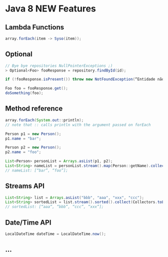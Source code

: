 # Java 8 NEW Features


## Lambda Functions <br>
```java
array.forEach(item -> Syso(item));
```


## Optional <br>
```java
// Bye bye repositories NullPointerExceptions ;)
> Optional<Foo> fooResponse = repository.findById(id);

if (!fooResponse.isPresent()) throw new NotFoundException(“Entidade não existe”);

Foo foo = fooResponse.get();
doSomething(foo);
```

## Method reference 
```java
array.forEach(System.out::println);
// note that :: calls println with the argument passed on forEach

Person p1 = new Person();
p1.name = "bar";

Person p2 = new Person();
p2.name = "foo";

List<Person> personList = Arrays.asList(p1, p2);
List<String> nameList = personList.stream().map(Person::getName).collect(Collectors.toList());
// nameList: [“bar”, “foo”];
```

## Streams API 
```java
List<String> list = Arrays.asList("bbb", "aaa", "xxx", "ccc");
List<String> sortedList = list.stream().sorted().collect(Collectors.toList());
// sortedList: [“aaa”, “bbb”, “ccc”, “xxx”];
```

## Date/Time API
```java
LocalDateTime dateTime = LocalDateTime.now();
```

## ...